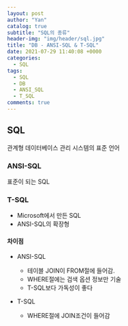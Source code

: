 ```yaml
---
layout: post
author: "Yan"
catalog: true
subtitle: "SQL의 종류"
header-img: "img/header/sql.jpg"
title: "DB - ANSI-SQL & T-SQL"
date: 2021-07-29 11:40:08 +0000
categories:
  - SQL
tags:
  - SQL
  - DB
  - ANSI_SQL
  - T_SQL
comments: true
---
```


## SQL
관계형 데이터베이스 관리 시스템의 표준 언어

### ANSI-SQL
표준이 되는 SQL

### T-SQL
- Microsoft에서 만든 SQL
- ANSI-SQL의 확장형

#### 차이점
- ANSI-SQL  
    - 테이블 JOIN이 FROM절에 들어감.
    - WHERE절에는 검색 옵션 정보만 기술
    - T-SQL보다 가독성이 좋다

- T-SQL
    - WHERE절에 JOIN조건이 들어감
